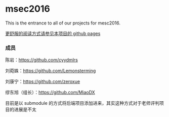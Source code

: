 # msec2016
This is the entrance to all of our projects for mesc2016.

[更舒服的阅读方式请参见本项目的 github pages](https://miaodx.github.io/msec2016/)


### 成员

陈岩：https://github.com/cyydmlrs

刘菀姝：https://github.com/Lemonsterming

刘康宁：https://github.com/zeroxue

缪东旭（组长）：https://github.com/MiaoDX

 目前是以 submodule 的方式将后端项目添加进来，其实这种方式对于老师评判项目的进展是不太